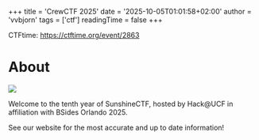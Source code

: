 +++
title = 'CrewCTF 2025'
date = '2025-10-05T01:01:58+02:00'
author = 'vvbjorn'
tags = ['ctf']
readingTime = false
+++

CTFtime: https://ctftime.org/event/2863

# About

![](/images/Pasted-image-20251005010426.png)

Welcome to the tenth year of SunshineCTF, hosted by Hack@UCF in affiliation with BSides Orlando 2025.

See our website for the most accurate and up to date information!